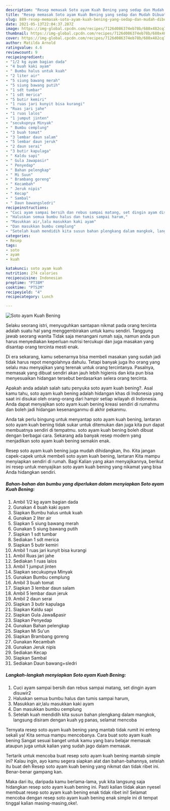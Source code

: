 ```yaml
---
description: "Resep memasak Soto ayam Kuah Bening yang sedap dan Mudah Dibuat"
title: "Resep memasak Soto ayam Kuah Bening yang sedap dan Mudah Dibuat"
slug: 889-resep-memasak-soto-ayam-kuah-bening-yang-sedap-dan-mudah-dibuat
date: 2021-05-13T22:04:37.287Z
image: https://img-global.cpcdn.com/recipes/7126d086374eb78b/680x482cq70/soto-ayam-kuah-bening-foto-resep-utama.jpg
thumbnail: https://img-global.cpcdn.com/recipes/7126d086374eb78b/680x482cq70/soto-ayam-kuah-bening-foto-resep-utama.jpg
cover: https://img-global.cpcdn.com/recipes/7126d086374eb78b/680x482cq70/soto-ayam-kuah-bening-foto-resep-utama.jpg
author: Matilda Arnold
ratingvalue: 4.6
reviewcount: 9
recipeingredient:
- "1/2 kg ayam bagian dada"
- "4 buah kaki ayam"
- " Bumbu halus untuk kuah"
- "2 liter air"
- "5 siung bawang merah"
- "5 siung bawang putih"
- "1 sdt tumbar"
- "1 sdt merica"
- "5 butir kemiri"
- "1 ruas jari kunyit bisa kurangi"
- "Ruas jari jahe"
- "1 ruas lalos"
- "1 jumput jinten"
- "secukupnya Minyak"
- " Bumbu cemplung"
- "3 buah tomat"
- "3 lembar daun salam"
- "5 lembar daun jeruk"
- "2 daun serai"
- "3 butir kapulaga"
- " Kaldu sapi"
- " Gula Jawapasir"
- " Penyedap"
- " Bahan pelengkap"
- " Mi Suun"
- " Brambang goreng"
- " Kecambah"
- " Jeruk nipis"
- " Kecap"
- " Sambal"
- " Daun bawangsledri"
recipeinstructions:
- "Cuci ayam sampai bersih dan rebus sampai matang, set dingin ayam disuwir2"
- "Haluskan semua bumbu halus dan tumis sampai harum,"
- "Masukkan air,lalu masukkan kaki ayam"
- "Dan masukkan bumbu cemplung"
- "Setelah kuah mendidih kita susun bahan plengkang dalam mangkok, langsung disiram dengan kuah yg panas, selamat mencoba"
categories:
- Resep
tags:
- soto
- ayam
- kuah

katakunci: soto ayam kuah 
nutrition: 274 calories
recipecuisine: Indonesian
preptime: "PT38M"
cooktime: "PT52M"
recipeyield: "4"
recipecategory: Lunch

---
```



![Soto ayam Kuah Bening](https://img-global.cpcdn.com/recipes/7126d086374eb78b/680x482cq70/soto-ayam-kuah-bening-foto-resep-utama.jpg)

Selaku seorang istri, menyuguhkan santapan nikmat pada orang tercinta adalah suatu hal yang menggembirakan untuk kamu sendiri. Tanggung jawab seorang  wanita Tidak saja menangani rumah saja, namun anda pun harus menyediakan keperluan nutrisi tercukupi dan juga masakan yang disantap orang tercinta mesti enak.

Di era  sekarang, kamu sebenarnya bisa membeli masakan yang sudah jadi tidak harus repot mengolahnya dahulu. Tetapi banyak juga lho orang yang selalu mau menyajikan yang terenak untuk orang tercintanya. Pasalnya, memasak yang dibuat sendiri akan jauh lebih higienis dan kita pun bisa menyesuaikan hidangan tersebut berdasarkan selera orang tercinta. 



Apakah anda adalah salah satu penyuka soto ayam kuah bening?. Asal kamu tahu, soto ayam kuah bening adalah hidangan khas di Indonesia yang saat ini disukai oleh orang-orang dari hampir setiap wilayah di Indonesia. Anda dapat menyajikan soto ayam kuah bening kreasi sendiri di rumahmu dan boleh jadi hidangan kesenanganmu di akhir pekanmu.

Anda tak perlu bingung untuk menyantap soto ayam kuah bening, lantaran soto ayam kuah bening tidak sukar untuk ditemukan dan juga kita pun dapat membuatnya sendiri di tempatmu. soto ayam kuah bening boleh dibuat dengan berbagai cara. Sekarang ada banyak resep modern yang menjadikan soto ayam kuah bening semakin enak.

Resep soto ayam kuah bening juga mudah dihidangkan, lho. Kita jangan capek-capek untuk membeli soto ayam kuah bening, lantaran Kita mampu menyiapkan sendiri di rumah. Bagi Kalian yang akan menyajikannya, berikut ini resep untuk menyajikan soto ayam kuah bening yang nikamat yang bisa Anda hidangkan sendiri.

<!--inarticleads1-->

##### Bahan-bahan dan bumbu yang diperlukan dalam menyiapkan Soto ayam Kuah Bening:

1. Ambil 1/2 kg ayam bagian dada
1. Gunakan 4 buah kaki ayam
1. Siapkan  Bumbu halus untuk kuah
1. Gunakan 2 liter air
1. Siapkan 5 siung bawang merah
1. Gunakan 5 siung bawang putih
1. Siapkan 1 sdt tumbar
1. Sediakan 1 sdt merica
1. Siapkan 5 butir kemiri
1. Ambil 1 ruas jari kunyit bisa kurangi
1. Ambil Ruas jari jahe
1. Sediakan 1 ruas lalos
1. Ambil 1 jumput jinten
1. Siapkan secukupnya Minyak
1. Gunakan  Bumbu cemplung
1. Ambil 3 buah tomat
1. Siapkan 3 lembar daun salam
1. Ambil 5 lembar daun jeruk
1. Ambil 2 daun serai
1. Siapkan 3 butir kapulaga
1. Siapkan  Kaldu sapi
1. Siapkan  Gula Jawa&amp;pasir
1. Siapkan  Penyedap
1. Gunakan  Bahan pelengkap
1. Siapkan  Mi Su&#39;un
1. Siapkan  Brambang goreng
1. Gunakan  Kecambah
1. Gunakan  Jeruk nipis
1. Sediakan  Kecap
1. Siapkan  Sambal
1. Sediakan  Daun bawang+sledri




<!--inarticleads2-->

##### Langkah-langkah menyiapkan Soto ayam Kuah Bening:

1. Cuci ayam sampai bersih dan rebus sampai matang, set dingin ayam disuwir2
1. Haluskan semua bumbu halus dan tumis sampai harum,
1. Masukkan air,lalu masukkan kaki ayam
1. Dan masukkan bumbu cemplung
1. Setelah kuah mendidih kita susun bahan plengkang dalam mangkok, langsung disiram dengan kuah yg panas, selamat mencoba




Ternyata resep soto ayam kuah bening yang mantab tidak rumit ini enteng sekali ya! Kita semua mampu mencobanya. Cara buat soto ayam kuah bening Sangat sesuai banget untuk kamu yang baru belajar memasak ataupun juga untuk kalian yang sudah jago dalam memasak.

Tertarik untuk mencoba buat resep soto ayam kuah bening mantab simple ini? Kalau ingin, ayo kamu segera siapkan alat dan bahan-bahannya, setelah itu buat deh Resep soto ayam kuah bening yang nikmat dan tidak ribet ini. Benar-benar gampang kan. 

Maka dari itu, daripada kamu berlama-lama, yuk kita langsung saja hidangkan resep soto ayam kuah bening ini. Pasti kalian tiidak akan nyesel membuat resep soto ayam kuah bening enak tidak ribet ini! Selamat mencoba dengan resep soto ayam kuah bening enak simple ini di tempat tinggal kalian masing-masing,oke!.

